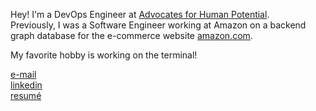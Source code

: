 Hey! I'm a DevOps Engineer at [Advocates for Human Potential](https://www.ahpnet.com/).\
Previously, I was a Software Engineer working at Amazon on a backend graph database for the e-commerce website [amazon.com](https://www.amazon.com/).

My favorite hobby is working on the terminal!

[e-mail](mailto:nicowong8@gmail.com)\
[linkedin](https://www.linkedin.com/in/nicomwong/)\
[resumé](https://github.com/nicomwong/resume-pdf/blob/main/Nico_Wong_Engineer_Resume.pdf)
